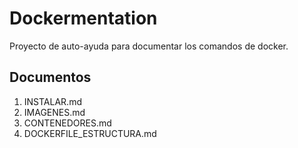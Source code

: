 # Dockermentation

Proyecto de auto-ayuda para documentar los comandos de docker.

## Documentos

1. INSTALAR.md
2. IMAGENES.md
3. CONTENEDORES.md
4. DOCKERFILE_ESTRUCTURA.md


